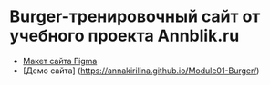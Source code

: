 # Burger-тренировочный сайт от учебного проекта Annblik.ru
* [Макет сайта Figma](https://www.figma.com/file/xsmkCHkJzQOVEyXZmOZbEG/Burgers-Menu-Responsive-(Copy)?node-id=0%3A1)
* [Демо сайта] (https://annakirilina.github.io/Module01-Burger/)
